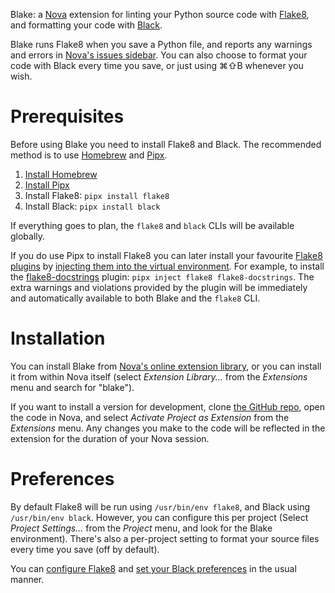 Blake: a [Nova](https://nova.app/) extension for linting your Python source code with [Flake8](https://flake8.pycqa.org/), and formatting your code with [Black](https://black.readthedocs.io/).

Blake runs Flake8 when you save a Python file, and reports any warnings and errors in [Nova's issues sidebar](https://library.panic.com/nova/sidebar/). You can also choose to format your code with Black every time you save, or just using ⌘⇧B whenever you wish.

# Prerequisites

Before using Blake you need to install Flake8 and Black. The recommended method is to use [Homebrew](https://brew.sh) and [Pipx](https://pipxproject.github.io/pipx/).

1. [Install Homebrew](https://brew.sh)
2. [Install Pipx](https://pipxproject.github.io/pipx/installation/#install-pipx)
3. Install Flake8: `pipx install flake8`
4. Install Black: `pipx install black`

If everything goes to plan, the `flake8` and `black` CLIs will be available globally.

If you do use Pipx to install Flake8 you can later install your favourite [Flake8 plugins](https://github.com/DmytroLitvinov/awesome-flake8-extensions) by [injecting them into the virtual environment](https://pipxproject.github.io/pipx/examples/#pipx-inject-example). For example, to install the [flake8-docstrings](https://gitlab.com/pycqa/flake8-docstrings) plugin: `pipx inject flake8 flake8-docstrings`. The extra warnings and violations provided by the plugin will be immediately and automatically available to both Blake and the `flake8` CLI.

# Installation

You can install Blake from [Nova's online extension library](https://extensions.panic.com/extensions/is.flother/is.flother.Blake/), or you can install it from within Nova itself (select _Extension Library..._ from the _Extensions_ menu and search for "blake").

If you want to install a version for development, clone [the GitHub repo](https://github.com/flother/Blake.novaextension), open the code in Nova, and select _Activate Project as Extension_ from the _Extensions_ menu. Any changes you make to the code will be reflected in the extension for the duration of your Nova session.

# Preferences

By default Flake8 will be run using `/usr/bin/env flake8`, and Black using `/usr/bin/env black`. However, you can configure this per project (Select _Project Settings..._ from the _Project_ menu, and look for the Blake environment). There's also a per-project setting to format your source files every time you save (off by default).

You can [configure Flake8](https://flake8.pycqa.org/en/latest/user/configuration.html) and [set your Black preferences](https://black.readthedocs.io/en/stable/pyproject_toml.html) in the usual manner.
